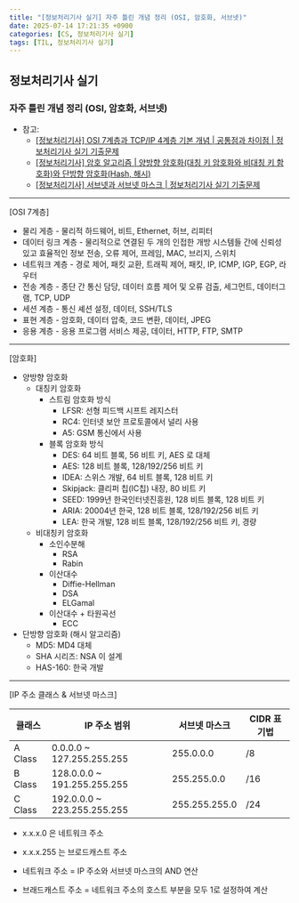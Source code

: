 ```yaml
---
title: "[정보처리기사 실기] 자주 틀린 개념 정리 (OSI, 암호화, 서브넷)"
date: 2025-07-14 17:21:35 +0900
categories: [CS, 정보처리기사 실기]
tags: [TIL, 정보처리기사 실기]
---
```

## 정보처리기사 실기
### 자주 틀린 개념 정리 (OSI, 암호화, 서브넷)

- 참고:
  - [[정보처리기사] OSI 7계층과 TCP/IP 4계층 기본 개념 | 공통점과 차이점 | 정보처리기사 실기 기출문제](https://august-jhy.tistory.com/77)
  - [[정보처리기사] 암호 알고리즘 | 양방향 암호화(대칭 키 암호화와 비대칭 키 함호화)와 단방향 암호화(Hash, 해시)](https://august-jhy.tistory.com/60)
  - [[정보처리기사] 서브넷과 서브넷 마스크 | 정보처리기사 실기 기출문제](https://august-jhy.tistory.com/204)

---

[OSI 7계층]

- 물리 게층 - 물리적 하드웨어, 비트, Ethernet, 허브, 리피터
- 데이터 링크 계층 - 물리적으로 연결된 두 개의 인접한 개방 시스템들 간에 신뢰성 있고 효율적인 정보 전송, 오류 제어, 프레임, MAC, 브리지, 스위치
- 네트워크 계층 - 경로 제어, 패킷 교환, 트래픽 제어, 패킷, IP, ICMP, IGP, EGP, 라우터
- 전송 계층 - 종단 간 통신 담당, 데이터 흐름 제어 및 오류 검출, 세그먼트, 데이터그램, TCP, UDP
- 세션 계층 - 통신 셰션 설정, 데이터, SSH/TLS
- 표현 계층 - 암호화, 데이터 압축, 코드 변환, 데이터, JPEG
- 응용 계층 - 응용 프로그램 서비스 제공, 데이터, HTTP, FTP, SMTP

---

[암호화]
- 양방향 암호화
  - 대칭키 암호화
    - 스트림 암호화 방식
      - LFSR: 선형 피드백 시프트 레지스터
      - RC4: 인터넷 보안 프로토콜에서 널리 사용
      - A5: GSM 통신에서 사용
    - 블록 암호화 방식
      - DES: 64 비트 블록, 56 비트 키, AES 로 대체
      - AES: 128 비트 블록, 128/192/256 비트 키
      - IDEA: 스위스 개발, 64 비트 블록, 128 비트 키
      - Skipjack: 클리퍼 칩(IC칩) 내장, 80 비트 키
      - SEED: 1999년 한국인터넷진흥원, 128 비트 블록, 128 비트 키
      - ARIA: 20004년 한국, 128 비트 블록, 128/192/256 비트 키
      - LEA: 한국 개발, 128 비트 블록, 128/192/256 비트 키, 경량
  - 비대칭키 암호화
    - 소인수분해
      - RSA
      - Rabin
    - 이산대수
      - Diffie-Hellman
      - DSA
      - ELGamal
    - 이산대수 + 타원곡선
      - ECC
- 단방향 암호화 (해시 알고리즘)
  - MD5: MD4 대체
  - SHA 시리즈: NSA 이 설계
  - HAS-160: 한국 개발

---

[IP 주소 클래스 & 서브넷 마스크]

| 클래스     | IP 주소 범위                    | 서브넷 마스크       | CIDR 표기법 |
|---------|-----------------------------|---------------|----------|
| A Class | 0.0.0.0 ~ 127.255.255.255   | 255.0.0.0     | /8       |
| B Class | 128.0.0.0 ~ 191.255.255.255 | 255.255.0.0   | /16      |
| C Class | 192.0.0.0 ~ 223.255.255.255 | 255.255.255.0 | /24      |

- x.x.x.0 은 네트워크 주소
- x.x.x.255 는 브로드캐스트 주소

- 네트워크 주소 = IP 주소와 서브넷 마스크의 AND 연산
- 브래드캐스트 주소 = 네트워크 주소의 호스트 부분을 모두 1로 설정하여 계산
